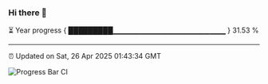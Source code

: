 ### Hi there 👋

⏳ Year progress { █████████▁▁▁▁▁▁▁▁▁▁▁▁▁▁▁▁▁▁▁▁▁ } 31.53 %

---

⏰ Updated on Sat, 26 Apr 2025 01:43:34 GMT

![Progress Bar CI](https://github.com/liununu/liununu/workflows/Progress%20Bar%20CI/badge.svg)
